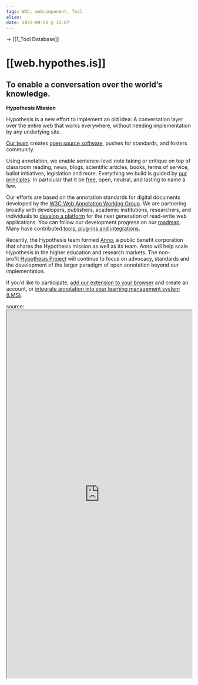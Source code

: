 ```yaml
---
tags: W3C, webcomponent, Tool
alias:
date: 2022-09-21 @ 12:07
---
```

-> [[1_Tool Database]]

# [[web.hypothes.is]]


## To enable a conversation over the world’s knowledge.

**Hypothesis Mission**

Hypothesis is a new effort to implement an old idea: A conversation layer over the entire web that works everywhere, without needing implementation by any underlying site.

[Our team](https://web.hypothes.is/team/) creates [open source software](https://web.hypothes.is/developers/), pushes for standards, and fosters community.

Using annotation, we enable sentence-level note taking or critique on top of classroom reading, news, blogs, scientific articles, books, terms of service, ballot initiatives, legislation and more. Everything we build is guided by [our principles](https://web.hypothes.is/principles/). In particular that it be [free](http://www.gnu.org/philosophy/free-sw.html), open, neutral, and lasting to name a few.

Our efforts are based on the annotation standards for digital documents developed by the [W3C Web Annotation Working Group](http://w3.org/annotation). We are partnering broadly with developers, publishers, academic institutions, researchers, and individuals to [develop a platform](https://web.hypothes.is/developers/) for the next generation of read-write web applications. You can follow our development progress on our [roadmap](https://web.hypothes.is/roadmap/). Many have contributed [tools, plug-ins and integrations](https://web.hypothes.is/tools-plug-ins-and-integrations/).

Recently, the Hypothesis team formed [Anno](https://anno.co/), a public benefit corporation that shares the Hypothesis mission as well as its team. Anno will help scale Hypothesis in the higher education and research markets. The non-profit [Hypothesis Project](https://hypothesis-project.org/) will continue to focus on advocacy, standards and the development of the larger paradigm of open annotation beyond our implementation.

If you’d like to participate, [add our extension to your browser](https://web.hypothes.is/start/) and create an account, or [integrate annotation into your learning management system (LMS)](https://web.hypothes.is/education/lms/).

source: <iframe style="width: 100%; height: 1000px; overflow: hidden; background: #FFFF"  src="https://web.hypothes.is/about/" width="100" height="100" scrolling="no">Iframes not supported</iframe>

